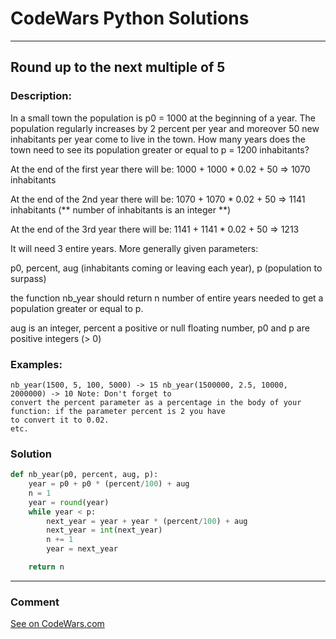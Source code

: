 # CodeWars Python Solutions

---

## Round up to the next multiple of 5


### Description:
In a small town the population is p0 = 1000 at the beginning of a year. The population regularly increases by 2
percent per year and moreover 50 new inhabitants per year come to live in the town. How many years does the town
need to see its population greater or equal to p = 1200 inhabitants?

At the end of the first year there will be:
1000 + 1000 * 0.02 + 50 => 1070 inhabitants

At the end of the 2nd year there will be:
1070 + 1070 * 0.02 + 50 => 1141 inhabitants (** number of inhabitants is an integer **)

At the end of the 3rd year there will be:
1141 + 1141 * 0.02 + 50 => 1213

It will need 3 entire years.
More generally given parameters:

p0, percent, aug (inhabitants coming or leaving each year), p (population to surpass)

the function nb_year should return n number of entire years needed to get a population greater or equal to p.

aug is an integer, percent a positive or null floating number, p0 and p are positive integers (> 0)



### Examples:

```
nb_year(1500, 5, 100, 5000) -> 15 nb_year(1500000, 2.5, 10000, 2000000) -> 10 Note: Don't forget to
convert the percent parameter as a percentage in the body of your function: if the parameter percent is 2 you have
to convert it to 0.02.
etc.
```

### Solution


```python
def nb_year(p0, percent, aug, p):
    year = p0 + p0 * (percent/100) + aug
    n = 1
    year = round(year)
    while year < p:
        next_year = year + year * (percent/100) + aug
        next_year = int(next_year)
        n += 1
        year = next_year

    return n
```

---
### Comment



[See on CodeWars.com](https://www.codewars.com/users/ITRonin)
